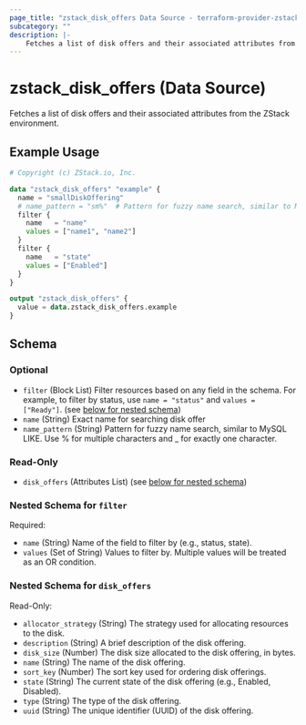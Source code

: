 ```yaml
---
page_title: "zstack_disk_offers Data Source - terraform-provider-zstack"
subcategory: ""
description: |-
    Fetches a list of disk offers and their associated attributes from the ZStack environment.
---
```


# zstack_disk_offers (Data Source)

Fetches a list of disk offers and their associated attributes from the ZStack environment.

## Example Usage

```terraform
# Copyright (c) ZStack.io, Inc.

data "zstack_disk_offers" "example" {
  name = "smallDiskOffering"
  # name_pattern = "sm%"  # Pattern for fuzzy name search, similar to MySQL LIKE. Use % for multiple characters and _ for exactly one character.
  filter {
    name   = "name"
    values = ["name1", "name2"]
  }
  filter {
    name   = "state"
    values = ["Enabled"]
  }
}

output "zstack_disk_offers" {
  value = data.zstack_disk_offers.example
}
```

<!-- schema generated by tfplugindocs -->
## Schema

### Optional

- `filter` (Block List) Filter resources based on any field in the schema. For example, to filter by status, use `name = "status"` and `values = ["Ready"]`. (see [below for nested schema](#nestedblock--filter))
- `name` (String) Exact name for searching  disk offer
- `name_pattern` (String) Pattern for fuzzy name search, similar to MySQL LIKE. Use % for multiple characters and _ for exactly one character.

### Read-Only

- `disk_offers` (Attributes List) (see [below for nested schema](#nestedatt--disk_offers))

<a id="nestedblock--filter"></a>
### Nested Schema for `filter`

Required:

- `name` (String) Name of the field to filter by (e.g., status, state).
- `values` (Set of String) Values to filter by. Multiple values will be treated as an OR condition.


<a id="nestedatt--disk_offers"></a>
### Nested Schema for `disk_offers`

Read-Only:

- `allocator_strategy` (String) The strategy used for allocating resources to the disk.
- `description` (String) A brief description of the disk offering.
- `disk_size` (Number) The disk size allocated to the disk offering, in bytes.
- `name` (String) The name of the disk offering.
- `sort_key` (Number) The sort key used for ordering disk offerings.
- `state` (String) The current state of the disk offering (e.g., Enabled, Disabled).
- `type` (String) The type of the disk offering.
- `uuid` (String) The unique identifier (UUID) of the disk offering.



